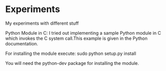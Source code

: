 Experiments
===========

My experiments with different stuff

Python Module in C:
I tried out implementing a sample Python module in C which invokes the C system call.This example is given in the Python documentation.

For installing the module execute:
	sudo python setup.py install
	
You will need the python-dev package for installing the module.
